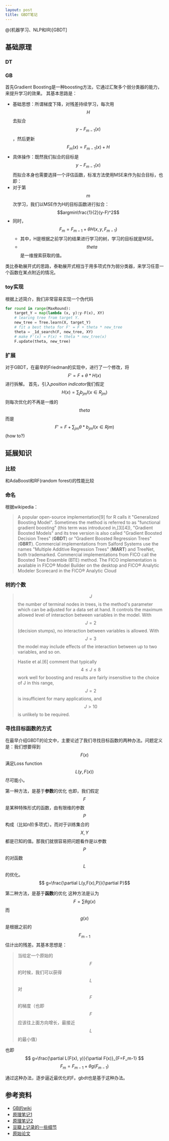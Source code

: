 ```yaml
---
layout: post
title: GBDT笔记
---
```


@(机器学习、NLP和IR)[GBDT]

## 基础原理

### DT

### GB
首先Gradient Boosting是一种boosting方法，它通过汇聚多个弱分类器的能力，来提升学习的效果。
其基本思路是：

 * 基础思想：所谓梯度下降，对残差持续学习，每次用$$H$$去拟合$$y-F_{m-1}(x)$$，然后更新$$F_m(x)=F_{m-1}(x)+H$$
 * 具体操作：既然我们拟合的目标是$$y-F_{m-1}(x)$$而拟合本身也需要选择一个评估函数，标准方法使用MSE来作为拟合目标，也即：
  * 对于第$$m$$次学习，我们以MSE作为H的目标函数进行拟合：$$argmin\frac{1}{2}(y-F)^2$$
  * 同时，$$F_m=F_{m-1}+\theta H(x, y, F_{m-1})$$
    * 其中，H是根据之前学习的结果进行学习的树，学习的目标就是MSE。
    * $$theta$$是一维搜索获取的值。

类比泰勒展开式的思路，泰勒展开式相当于用多项式作为弱分类器，来学习任意一个函数在某点附近的情况。

### toy实现
根据上述简介，我们非常容易实现一个伪代码

```python
for round in range(MaxRound):
    target_Y = map(lambda (x, y):y-F(x), XY)
    # learing tree from target Y.
    new_tree = Tree.learn(X, target_Y) 
    # fit a best theta for F' = F + theta * new_tree
    theta = _1d_search(F, new_tree, XY) 
    # make F'(x) = F(x) + theta * new_tree(x)
    F.update(theta, new_tree) 
```

### 扩展
对于GBDT，在最早的Friedman的实现中，进行了一个修改，将$$F'=F+\theta * H(x)$$进行拆解。
首先，引入*position indicator*我们假定$$H(x)=\sum_j b_{jm} I(x \in R_{jm})$$则每次优化的不再是一维的$$theta$$而是
$$F'=F+\sum_{jm} \theta * b_{jm} I(x \in R{jm})$$
(how to?)

## 延展知识

### 比较
和AdaBoost和RF(random forest)的性能比较

### 命名
根据wikipedia：

> A popular open-source implementation[9] for R calls it "Generalized Boosting Model". Sometimes the method is referred to as "functional gradient boosting" (this term was introduced in,[3][4]), "Gradient Boosted Models" and its tree version is also called "Gradient Boosted Decision Trees" (**GBDT**) or "Gradient Boosted Regression Trees" (**GBRT**). Commercial implementations from Salford Systems use the names "Multiple Additive Regression Trees" (**MART**) and TreeNet, both trademarked. Commercial implementations from FICO call the Boosted Tree Ensemble (BTE) method. The FICO implementation is available in FICO® Model Builder on the desktop and FICO® Analytic Modeler Scorecard in the FICO® Analytic Cloud


### 树的个数

> $$J$$ the number of terminal nodes in trees, is the method's parameter which can be adjusted for a data set at hand. It controls the maximum allowed level of interaction between variables in the model. With $$J = 2$$ (decision stumps), no interaction between variables is allowed. With $$J = 3$$ the model may include effects of the interaction between up to two variables, and so on.

> Hastie et al.[6] comment that typically $$4 \leq J \leq 8$$ work well for boosting and results are fairly insensitive to the choice of J in this range, $$J = 2$$ is insufficient for many applications, and $$J > 10$$ is unlikely to be required.

### 寻找目标函数的方式
在最早介绍GBDT的论文中，主要论述了我们寻找目标函数的两种办法。问题定义是：我们想要得到$$F(x)$$满足Loss function $$L(y, F(x))$$尽可能小。

第一种方法，是基于**参数**的优化
也即，我们假定$$F$$是某种特殊形式的函数，由有限维的参数$$P$$构成（比如n阶多项式）。而对于训练集合的$$X, Y$$都是已知的值。那我们就很容易把问题看作是以参数$$P$$的对函数$$L$$的优化。
$$ g=\frac{\partial L(y,F(x),P)}{\partial P}$$

第二种方法，是基于**函数**的优化
这种方法是认为$$F=\sum \theta g(x)$$而$$g(x)$$是根据之前的$$F_{m-1}$$估计出的残差。其基本思想是：

> 当给定一个原始的$$F$$的时候，我们可以获得$$L$$对$$F$$的梯度（也即$$F$$应该往上面方向增长，最接近$$L$$的最小值）

也即
$$ g=\frac{\partial L(F(x), y)}{\partial F(x)}_{F=F_m-1} $$
$$ F_m=F_{m-1} + \theta g(F_{m-1}) $$

通过这种办法，逐步逼近最优化的F。gbdt也是基于这种办法。


## 参考资料
 * [GB的wiki](http://en.wikipedia.org/wiki/Gradient_boosting)
 * [原理笔记1](http://blog.csdn.net/w28971023/article/details/8240756)
 * [原理笔记2](http://blog.csdn.net/dark_scope/article/details/24863289)
 * [豆瓣上记录的一些细节](http://www.douban.com/note/147966224)
 * [原始论文](http://statweb.stanford.edu/~jhf/ftp/trebst.pdf)


